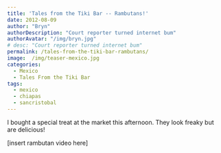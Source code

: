 ```yaml
---
title: 'Tales from the Tiki Bar -- Rambutans!'
date: 2012-08-09
author: "Bryn"
authorDescription: "Court reporter turned internet bum"
authorAvatar: "/img/bryn.jpg"
# desc: "Court reporter turned internet bum"
permalink: /tales-from-the-tiki-bar-rambutans/
image:  /img/teaser-mexico.jpg
categories:
  - Mexico
  - Tales From the Tiki Bar
tags:
  - mexico
  - chiapas
  - sancristobal
---
```

I bought a special treat at the market this afternoon. They look freaky but are delicious!

[insert rambutan video here]